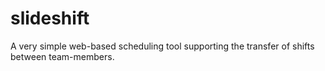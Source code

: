 # slideshift
A very simple web-based scheduling tool supporting the transfer of shifts between team-members.
